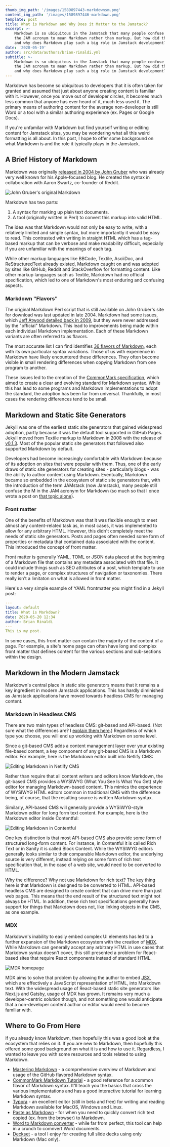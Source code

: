 ```yaml
---
thumb_img_path: '/images/1589897443-markdownsm.png'
content_img_path: '/images/1589897446-markdown.png'
template: post
title: What is Markdown and Why Does it Matter to the Jamstack?
excerpt: >-
    Markdown is so ubiquitous in the Jamstack that many people confuse the M in
    the JAM acronym to mean Markdown rather than markup. But how did this happen
    and why does Markdown play such a big role in Jamstack development?
date: '2020-05-19'
author: src/data/authors/brian-rinaldi.yml
subtitle: >-
    Markdown is so ubiquitous in the Jamstack that many people confuse the M in
    the JAM acronym to mean Markdown rather than markup. But how did this happen
    and why does Markdown play such a big role in Jamstack development?
---
```


Markdown has become so ubiquitous to developers that it is often taken for granted and assumed that just about anyone creating content is familiar with it. However, once you move out of developer circles, it becomes much less common that anyone has ever heard of it, much less used it. The primary means of authoring content for the average non-developer is still Word or a tool with a similar authoring experience (ex. Pages or Google Docs).

If you're unfamilar with Markdown but find yourself writing or editing content for Jamstack sites, you may be wondering what all this weird formatting is all about. In this post, I hope to offer some background on what Markdown is and the role it typically plays in the Jamstack.

## A Brief History of Markdown

Markdown was originally [released in 2004 by John Gruber](https://daringfireball.net/projects/markdown/) who was already very well known for his Apple-focused blog. He created the syntax in collaboration with Aaron Swartz, co-founder of Reddit.

![John Gruber's original Markdown](/images/1589897495-gruber-markdown.png)

Markdown has two parts:

1. A syntax for marking up plain text documents.
2. A tool (originally written in Perl) to convert this markup into valid HTML.

The idea was that Markdown would not only be easy to write, with a relatively limited and simple syntax, but more importantly it would be easy to read. This contrasted with writing in straight HTML which has a tag-based markup that can be verbose and make readability difficult, especially if you are unfamiliar with the meanings of each tag.

While other markup languages like BBCode, Textile, AsciiDoc, and ReStructuredText already existed, Markdown caught on and was adopted by sites like GitHub, Reddit and StackOverflow for formatting content. Like other markup languages such as Textile, Markdown had no official specification, which led to one of Markdown's most enduring and confusing aspects.

### Markdown "Flavors"

The original Markdown Perl script that is still available on John Gruber's site for download was last updated in late 2004. Markdown had some issues, which [Jeff Atwood detailed back in 2009](https://blog.codinghorror.com/responsible-open-source-code-parenting/), but they were never addressed by the "official" Markdown. This lead to improvements being made within each individual Markdown implementation. Each of these Markdown variants are often referred to as flavors.

The most accurate list I can find identifies [36 flavors of Markdown](https://github.com/commonmark/commonmark-spec/wiki/markdown-flavors), each with its own particular syntax variations. Those of us with experience in Markdown have likely encountered these differences. They often become visible in small rendering differences when copying Markdown from one program to another.

These issues led to the creation of the [CommonMark specification](https://commonmark.org/), which aimed to create a clear and evolving standard for Markdown syntax. While this has lead to some programs and Markdown implementations to adopt the standard, the adoption has been far from universal. Thankfully, in most cases the rendering differences tend to be small.

## Markdown and Static Site Generators

Jekyll was one of the earliest static site generators that gained widespread adoption, partly because it was the default tool supported in GitHub Pages. Jekyll moved from Textile markup to Markdown in 2008 with the release of [v0.1.3](https://jekyllrb.com/docs/history/#v0-1-3). Most of the popular static site generators that followed also supported Markdown by default.

Developers had become increasingly comfortable with Markdown because of its adoption on sites that were popular with them. Thus, one of the early draws of static site generators for creating sites - particularly blogs - was the ability to author content using Markdown. Eventually, Markdown became so embedded in the ecosystem of static site generators that, with the introduction of the term JAMstack (now Jamstack), many people still confuse the M in the JAM acronym for Markdown (so much so that I once wrote a post on [that topic alone](https://remotesynthesis.com/blog/m-is-for-markup)).

### Front matter

One of the benefits of Markdown was that it was flexible enough to meet almost any content-related task as, in most cases, it was implemented to allow for any arbitrary HTML. However, this didn't completely meet the needs of static site generators. Posts and pages often needed some form of properties or metadata that contained data associated with the content. This introduced the concept of front matter.

Front matter is generally YAML, TOML or JSON data placed at the beginning of a Markdown file that contains any metadata associated with that file. It could include things such as SEO attributes of a post, which template to use to render a page, or complex structures of navigation or taxonomies. There really isn't a limitaton on what is allowed in front matter.

Here's a very simple example of YAML frontmatter you might find in a Jekyll post:

```yaml
---
layout: default
title: What is Markdown?
date: 2020-05-20 12:34
author: Brian Rinaldi
---
This is my post.
```

In some cases, this front matter can contain the majority of the content of a page. For example, a site's home page can often have long and complex front matter that defines content for the various sections and sub-sections within the design.

## Markdown in the Modern Jamstack

Markdown's central place in static site generators means that it remains a key ingredient in modern Jamstack applications. This has hardly diminished as Jamstack applications have moved towards headless CMS for managing content.

### Markdown in Headless CMS

There are two main types of headless CMS: git-based and API-based. (Not sure what the differences are? I [explain them here](https://docs.stackbit.com/best-practices/api-versus-git-based-cms/).) Regardless of which type you choose, you will end up working with Markdown on some level.

Since a git-based CMS adds a content management layer over your existing file-based content, a key component of any git-based CMS is a Markdown editor. For example, here is the Markdown editor built into Netlify CMS:

![Editing Markdown in Netlify CMS](/images/1589897532-netlifycms-markdown-sm.png)

Rather than require that all content writers and editors know Markdown, the git-based CMS provides a WYSIWYG (What You See Is What You Get) style editor for managing Markdown-based content. This mimics the experience of WYSIWYG HTML editors common in traditional CMS with the difference being, of course, that the resulting source is written Markdown syntax.

Similarly, API-based CMS will generally provide a WYSIWYG-style Markdown editor for long form text content. For example, here is the Markdown editor inside Contentful:

![Editing Markdown in Contentful](/images/1589897569-contentful-markdown.png)

One key distinction is that most API-based CMS also provide some form of structured long-form content. For instance, in Contentful it is called Rich Text or in Sanity it is called Block Content. While the WYSIWYG editors generally looks similar to their comparable Markdown editor, the underlying source is very different, instead relying on some form of rich text specification that, in the case of a web site, would need to be converted to HTML.

Why the difference? Why not use Markdown for rich text? The key thing here is that Markdown is designed to be converted to HTML. API-based headless CMS are designed to create content that can drive more than just web pages. This means that the end result of the structured text might not always be HTML. In addition, these rich text specifications generally have support for things that Markdown does not, like linking objects in the CMS, as one example.

### MDX

Markdown's inability to easily embed complex UI elements has led to a further expansion of the Markdown ecosystem with the creation of [MDX](https://mdxjs.com/). While Markdown can generally accept any arbitrary HTML in use cases that Markdown syntax doesn't cover, this still presented a problem for React-based sites that require React components instead of standard HTML.

![MDX homepage](/images/1589897599-mdx-site-sm.png)

MDX aims to solve that problem by allowing the author to embed [JSX](https://reactjs.org/docs/introducing-jsx.html), which are effectively a JavaScript representation of HTML, into Markdown text. With the widespread usage of React-based static site generators like Next.js and Gatsby, usage of MDX has grown. It remains very much a developer-centric solution though, and not something one would anticipate that a non-developer content author or editor would need to become familiar with.

## Where to Go From Here

If you already know Markdown, then hopefully this was a good look at the ecosystem that relies on it. If you are new to Markdown, then hopefully this offered some good background on what it is and how to use it. Regardless, I wanted to leave you with some resources and tools related to using Markdown.

-   [Mastering Markdown](https://guides.github.com/features/mastering-markdown/) - a comprehensive overview of Markdown and usage of the GitHub flavored Markdown syntax.
-   [CommonMark Markdown Tutorial](https://commonmark.org/help/) - a good reference for a common flavor of Markdown syntax. It'll teach you the basics that cross the various implementations and has a good interactive tutorial for learning Markdown syntax.
-   [Typora](https://typora.io/) - an excellent editor (still in beta and free) for writing and reading Markdown available for MacOS, Windows and Linux.
-   [Paste as Markdown](http://markitdown.medusis.com/) - for when you need to quickly convert rich text copied (ex. from the browser) to Markdown.
-   [Word to Markdown converter](https://word2md.com/) - while far from perfect, this tool can help in a crunch to comnvert Word documents.
-   [Deckset](https://www.deckset.com/) - a tool I enjoy for creating full slide decks using only Markdown (Mac only).
